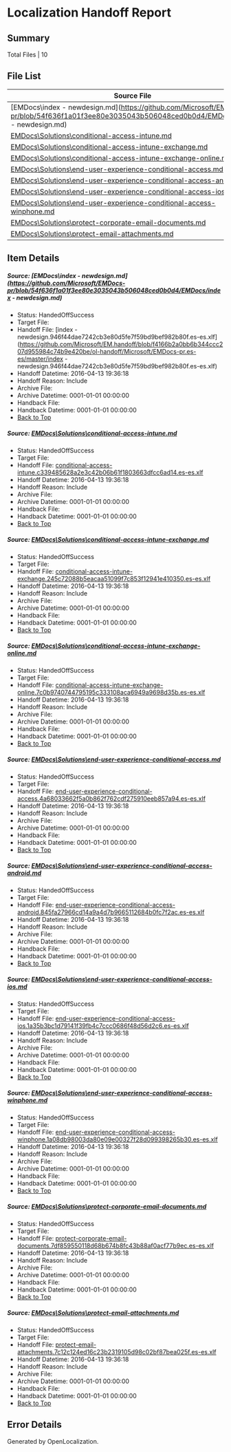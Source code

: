 # <a name='report-top'></a> Localization Handoff Report

## Summary
 Total Files | 10

## File List
 Source File | Status | Details 
 ----------- | ------ | ------- 
 [EMDocs\index - newdesign.md](https://github.com/Microsoft/EMDocs-pr/blob/54f636f1a01f3ee80e3035043b506048ced0b0d4/EMDocs/index - newdesign.md) | HandedOffSuccess | [Details](#7cbc91beb265afa913429c082d191be3ad96c2ec59)
 [EMDocs\Solutions\conditional-access-intune.md](https://github.com/Microsoft/EMDocs-pr/blob/7a742235f161e21b658cba48208cea4381fe448d/EMDocs/Solutions/conditional-access-intune.md) | HandedOffSuccess | [Details](#770efcbbecf28eb388099a3cf1498ff2bda5d14397)
 [EMDocs\Solutions\conditional-access-intune-exchange.md](https://github.com/Microsoft/EMDocs-pr/blob/7a742235f161e21b658cba48208cea4381fe448d/EMDocs/Solutions/conditional-access-intune-exchange.md) | HandedOffSuccess | [Details](#c9caeb817bcbaf144bcdd3f20dc24a9941476ffd96)
 [EMDocs\Solutions\conditional-access-intune-exchange-online.md](https://github.com/Microsoft/EMDocs-pr/blob/7a742235f161e21b658cba48208cea4381fe448d/EMDocs/Solutions/conditional-access-intune-exchange-online.md) | HandedOffSuccess | [Details](#11bd98dc7d459e41cd39fda39c752343b3daa98095)
 [EMDocs\Solutions\end-user-experience-conditional-access.md](https://github.com/Microsoft/EMDocs-pr/blob/7a742235f161e21b658cba48208cea4381fe448d/EMDocs/Solutions/end-user-experience-conditional-access.md) | HandedOffSuccess | [Details](#3f5b190f80d3448ac577650ecd67906e1c8be2c7102)
 [EMDocs\Solutions\end-user-experience-conditional-access-android.md](https://github.com/Microsoft/EMDocs-pr/blob/7a742235f161e21b658cba48208cea4381fe448d/EMDocs/Solutions/end-user-experience-conditional-access-android.md) | HandedOffSuccess | [Details](#af336cee43b4e91b6264ad03482d30d260d4c22599)
 [EMDocs\Solutions\end-user-experience-conditional-access-ios.md](https://github.com/Microsoft/EMDocs-pr/blob/7a742235f161e21b658cba48208cea4381fe448d/EMDocs/Solutions/end-user-experience-conditional-access-ios.md) | HandedOffSuccess | [Details](#033e3f7f44e6db4e0f641c199728ffdc67f90bd8100)
 [EMDocs\Solutions\end-user-experience-conditional-access-winphone.md](https://github.com/Microsoft/EMDocs-pr/blob/7a742235f161e21b658cba48208cea4381fe448d/EMDocs/Solutions/end-user-experience-conditional-access-winphone.md) | HandedOffSuccess | [Details](#a6cac1c388b34a56483bf27d0a4d0b92f54a7aa3101)
 [EMDocs\Solutions\protect-corporate-email-documents.md](https://github.com/Microsoft/EMDocs-pr/blob/7a742235f161e21b658cba48208cea4381fe448d/EMDocs/Solutions/protect-corporate-email-documents.md) | HandedOffSuccess | [Details](#3c1d7bb1e3575e7cd55a17ad36f9ffdeaf552b27335)
 [EMDocs\Solutions\protect-email-attachments.md](https://github.com/Microsoft/EMDocs-pr/blob/7a742235f161e21b658cba48208cea4381fe448d/EMDocs/Solutions/protect-email-attachments.md) | HandedOffSuccess | [Details](#0a1127d61635321eb101d70c529cb90cc8d49314336)

## Item Details
##### <a name='7cbc91beb265afa913429c082d191be3ad96c2ec59'></a> Source: [EMDocs\index - newdesign.md](https://github.com/Microsoft/EMDocs-pr/blob/54f636f1a01f3ee80e3035043b506048ced0b0d4/EMDocs/index - newdesign.md)
* Status: HandedOffSuccess
* Target File: 
* Handoff File: [index - newdesign.946f44dae7242cb3e80d5fe7f59bd9bef982b80f.es-es.xlf](https://github.com/Microsoft/EM.handoff/blob/f4166b2a0bb6b344ccc207d955984c74b9e420be/ol-handoff/Microsoft/EMDocs-pr.es-es/master/index - newdesign.946f44dae7242cb3e80d5fe7f59bd9bef982b80f.es-es.xlf)
* Handoff Datetime: 2016-04-13 19:36:18
* Handoff Reason: Include
* Archive File: 
* Archive Datetime: 0001-01-01 00:00:00
* Handback File: 
* Handback Datetime: 0001-01-01 00:00:00
* [Back to Top](#report-top)

##### <a name='770efcbbecf28eb388099a3cf1498ff2bda5d14397'></a> Source: [EMDocs\Solutions\conditional-access-intune.md](https://github.com/Microsoft/EMDocs-pr/blob/7a742235f161e21b658cba48208cea4381fe448d/EMDocs/Solutions/conditional-access-intune.md)
* Status: HandedOffSuccess
* Target File: 
* Handoff File: [conditional-access-intune.c339485628a2e3c42b06b61f1803663dfcc6ad14.es-es.xlf](https://github.com/Microsoft/EM.handoff/blob/f4166b2a0bb6b344ccc207d955984c74b9e420be/ol-handoff/Microsoft/EMDocs-pr.es-es/master/conditional-access-intune.c339485628a2e3c42b06b61f1803663dfcc6ad14.es-es.xlf)
* Handoff Datetime: 2016-04-13 19:36:18
* Handoff Reason: Include
* Archive File: 
* Archive Datetime: 0001-01-01 00:00:00
* Handback File: 
* Handback Datetime: 0001-01-01 00:00:00
* [Back to Top](#report-top)

##### <a name='c9caeb817bcbaf144bcdd3f20dc24a9941476ffd96'></a> Source: [EMDocs\Solutions\conditional-access-intune-exchange.md](https://github.com/Microsoft/EMDocs-pr/blob/7a742235f161e21b658cba48208cea4381fe448d/EMDocs/Solutions/conditional-access-intune-exchange.md)
* Status: HandedOffSuccess
* Target File: 
* Handoff File: [conditional-access-intune-exchange.245c72088b5eacaa51099f7c853f12941e410350.es-es.xlf](https://github.com/Microsoft/EM.handoff/blob/f4166b2a0bb6b344ccc207d955984c74b9e420be/ol-handoff/Microsoft/EMDocs-pr.es-es/master/conditional-access-intune-exchange.245c72088b5eacaa51099f7c853f12941e410350.es-es.xlf)
* Handoff Datetime: 2016-04-13 19:36:18
* Handoff Reason: Include
* Archive File: 
* Archive Datetime: 0001-01-01 00:00:00
* Handback File: 
* Handback Datetime: 0001-01-01 00:00:00
* [Back to Top](#report-top)

##### <a name='11bd98dc7d459e41cd39fda39c752343b3daa98095'></a> Source: [EMDocs\Solutions\conditional-access-intune-exchange-online.md](https://github.com/Microsoft/EMDocs-pr/blob/7a742235f161e21b658cba48208cea4381fe448d/EMDocs/Solutions/conditional-access-intune-exchange-online.md)
* Status: HandedOffSuccess
* Target File: 
* Handoff File: [conditional-access-intune-exchange-online.7c0b9740744795195c333108aca6949a9698d35b.es-es.xlf](https://github.com/Microsoft/EM.handoff/blob/f4166b2a0bb6b344ccc207d955984c74b9e420be/ol-handoff/Microsoft/EMDocs-pr.es-es/master/conditional-access-intune-exchange-online.7c0b9740744795195c333108aca6949a9698d35b.es-es.xlf)
* Handoff Datetime: 2016-04-13 19:36:18
* Handoff Reason: Include
* Archive File: 
* Archive Datetime: 0001-01-01 00:00:00
* Handback File: 
* Handback Datetime: 0001-01-01 00:00:00
* [Back to Top](#report-top)

##### <a name='3f5b190f80d3448ac577650ecd67906e1c8be2c7102'></a> Source: [EMDocs\Solutions\end-user-experience-conditional-access.md](https://github.com/Microsoft/EMDocs-pr/blob/7a742235f161e21b658cba48208cea4381fe448d/EMDocs/Solutions/end-user-experience-conditional-access.md)
* Status: HandedOffSuccess
* Target File: 
* Handoff File: [end-user-experience-conditional-access.4a68033662f5a0b862f762cdf275910eeb857a94.es-es.xlf](https://github.com/Microsoft/EM.handoff/blob/f4166b2a0bb6b344ccc207d955984c74b9e420be/ol-handoff/Microsoft/EMDocs-pr.es-es/master/end-user-experience-conditional-access.4a68033662f5a0b862f762cdf275910eeb857a94.es-es.xlf)
* Handoff Datetime: 2016-04-13 19:36:18
* Handoff Reason: Include
* Archive File: 
* Archive Datetime: 0001-01-01 00:00:00
* Handback File: 
* Handback Datetime: 0001-01-01 00:00:00
* [Back to Top](#report-top)

##### <a name='af336cee43b4e91b6264ad03482d30d260d4c22599'></a> Source: [EMDocs\Solutions\end-user-experience-conditional-access-android.md](https://github.com/Microsoft/EMDocs-pr/blob/7a742235f161e21b658cba48208cea4381fe448d/EMDocs/Solutions/end-user-experience-conditional-access-android.md)
* Status: HandedOffSuccess
* Target File: 
* Handoff File: [end-user-experience-conditional-access-android.845fa27966cd14a9a4d7b9665112684b0fc7f2ac.es-es.xlf](https://github.com/Microsoft/EM.handoff/blob/f4166b2a0bb6b344ccc207d955984c74b9e420be/ol-handoff/Microsoft/EMDocs-pr.es-es/master/end-user-experience-conditional-access-android.845fa27966cd14a9a4d7b9665112684b0fc7f2ac.es-es.xlf)
* Handoff Datetime: 2016-04-13 19:36:18
* Handoff Reason: Include
* Archive File: 
* Archive Datetime: 0001-01-01 00:00:00
* Handback File: 
* Handback Datetime: 0001-01-01 00:00:00
* [Back to Top](#report-top)

##### <a name='033e3f7f44e6db4e0f641c199728ffdc67f90bd8100'></a> Source: [EMDocs\Solutions\end-user-experience-conditional-access-ios.md](https://github.com/Microsoft/EMDocs-pr/blob/7a742235f161e21b658cba48208cea4381fe448d/EMDocs/Solutions/end-user-experience-conditional-access-ios.md)
* Status: HandedOffSuccess
* Target File: 
* Handoff File: [end-user-experience-conditional-access-ios.1a35b3bc1d79141f39fb4c7ccc0686f48d56d2c6.es-es.xlf](https://github.com/Microsoft/EM.handoff/blob/f4166b2a0bb6b344ccc207d955984c74b9e420be/ol-handoff/Microsoft/EMDocs-pr.es-es/master/end-user-experience-conditional-access-ios.1a35b3bc1d79141f39fb4c7ccc0686f48d56d2c6.es-es.xlf)
* Handoff Datetime: 2016-04-13 19:36:18
* Handoff Reason: Include
* Archive File: 
* Archive Datetime: 0001-01-01 00:00:00
* Handback File: 
* Handback Datetime: 0001-01-01 00:00:00
* [Back to Top](#report-top)

##### <a name='a6cac1c388b34a56483bf27d0a4d0b92f54a7aa3101'></a> Source: [EMDocs\Solutions\end-user-experience-conditional-access-winphone.md](https://github.com/Microsoft/EMDocs-pr/blob/7a742235f161e21b658cba48208cea4381fe448d/EMDocs/Solutions/end-user-experience-conditional-access-winphone.md)
* Status: HandedOffSuccess
* Target File: 
* Handoff File: [end-user-experience-conditional-access-winphone.1a08db98003da80e09e00327f28d099398265b30.es-es.xlf](https://github.com/Microsoft/EM.handoff/blob/f4166b2a0bb6b344ccc207d955984c74b9e420be/ol-handoff/Microsoft/EMDocs-pr.es-es/master/end-user-experience-conditional-access-winphone.1a08db98003da80e09e00327f28d099398265b30.es-es.xlf)
* Handoff Datetime: 2016-04-13 19:36:18
* Handoff Reason: Include
* Archive File: 
* Archive Datetime: 0001-01-01 00:00:00
* Handback File: 
* Handback Datetime: 0001-01-01 00:00:00
* [Back to Top](#report-top)

##### <a name='3c1d7bb1e3575e7cd55a17ad36f9ffdeaf552b27335'></a> Source: [EMDocs\Solutions\protect-corporate-email-documents.md](https://github.com/Microsoft/EMDocs-pr/blob/7a742235f161e21b658cba48208cea4381fe448d/EMDocs/Solutions/protect-corporate-email-documents.md)
* Status: HandedOffSuccess
* Target File: 
* Handoff File: [protect-corporate-email-documents.7df859550118d68b674b8fc43b88af0acf77b9ec.es-es.xlf](https://github.com/Microsoft/EM.handoff/blob/f4166b2a0bb6b344ccc207d955984c74b9e420be/ol-handoff/Microsoft/EMDocs-pr.es-es/master/protect-corporate-email-documents.7df859550118d68b674b8fc43b88af0acf77b9ec.es-es.xlf)
* Handoff Datetime: 2016-04-13 19:36:18
* Handoff Reason: Include
* Archive File: 
* Archive Datetime: 0001-01-01 00:00:00
* Handback File: 
* Handback Datetime: 0001-01-01 00:00:00
* [Back to Top](#report-top)

##### <a name='0a1127d61635321eb101d70c529cb90cc8d49314336'></a> Source: [EMDocs\Solutions\protect-email-attachments.md](https://github.com/Microsoft/EMDocs-pr/blob/7a742235f161e21b658cba48208cea4381fe448d/EMDocs/Solutions/protect-email-attachments.md)
* Status: HandedOffSuccess
* Target File: 
* Handoff File: [protect-email-attachments.7c12c124ed16c23b2319105d98c02bf87bea025f.es-es.xlf](https://github.com/Microsoft/EM.handoff/blob/f4166b2a0bb6b344ccc207d955984c74b9e420be/ol-handoff/Microsoft/EMDocs-pr.es-es/master/protect-email-attachments.7c12c124ed16c23b2319105d98c02bf87bea025f.es-es.xlf)
* Handoff Datetime: 2016-04-13 19:36:18
* Handoff Reason: Include
* Archive File: 
* Archive Datetime: 0001-01-01 00:00:00
* Handback File: 
* Handback Datetime: 0001-01-01 00:00:00
* [Back to Top](#report-top)


## Error Details

Generated by OpenLocalization.
